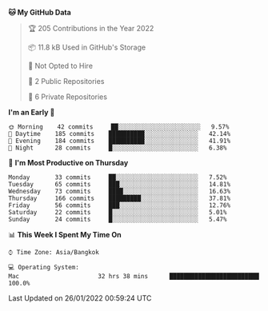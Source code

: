 <!--START_SECTION:waka-->
**🐱 My GitHub Data** 

> 🏆 205 Contributions in the Year 2022
 > 
> 📦 11.8 kB Used in GitHub's Storage 
 > 
> 🚫 Not Opted to Hire
 > 
> 📜 2 Public Repositories 
 > 
> 🔑 6 Private Repositories  
 > 
**I'm an Early 🐤** 

```text
🌞 Morning    42 commits     ██░░░░░░░░░░░░░░░░░░░░░░░   9.57% 
🌆 Daytime    185 commits    ██████████░░░░░░░░░░░░░░░   42.14% 
🌃 Evening    184 commits    ██████████░░░░░░░░░░░░░░░   41.91% 
🌙 Night      28 commits     █░░░░░░░░░░░░░░░░░░░░░░░░   6.38%

```
📅 **I'm Most Productive on Thursday** 

```text
Monday       33 commits     ██░░░░░░░░░░░░░░░░░░░░░░░   7.52% 
Tuesday      65 commits     ███░░░░░░░░░░░░░░░░░░░░░░   14.81% 
Wednesday    73 commits     ████░░░░░░░░░░░░░░░░░░░░░   16.63% 
Thursday     166 commits    █████████░░░░░░░░░░░░░░░░   37.81% 
Friday       56 commits     ███░░░░░░░░░░░░░░░░░░░░░░   12.76% 
Saturday     22 commits     █░░░░░░░░░░░░░░░░░░░░░░░░   5.01% 
Sunday       24 commits     █░░░░░░░░░░░░░░░░░░░░░░░░   5.47%

```


📊 **This Week I Spent My Time On** 

```text
⌚︎ Time Zone: Asia/Bangkok

💻 Operating System: 
Mac                      32 hrs 38 mins      █████████████████████████   100.0%

```


 Last Updated on 26/01/2022 00:59:24 UTC
<!--END_SECTION:waka-->